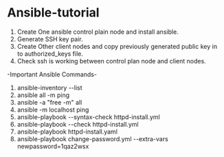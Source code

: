 # Ansible-tutorial

1. Create One ansible control plain node and install ansible.
2. Generate SSH key pair.
3. Create Other client nodes and copy previously generated public key in to authorized_keys file.
4. Check ssh is working between control plan node and client nodes.



-Important Ansible Commands-

1. ansible-inventory --list
2. ansible all -m ping
3. ansible -a "free -m" all
4. ansible -m localhost ping
5. ansible-playbook --syntax-check httpd-install.yml
6. ansible-playbook --check httpd-install.yml
7. ansible-playbook httpd-install.yaml
8. ansible-playbook change-password.yml --extra-vars newpassword=1qaz2wsx


